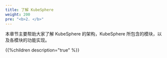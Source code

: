 ```yaml
---
title: 了解 KubeSphere
weight: 200
pre: "<b>2. </b>"
---
```


本章节主要帮助大家了解 KubeSphere 的架构，KubeSphere 所包含的模块，以及各模块的功能实现。

{{%children description="true" %}}
